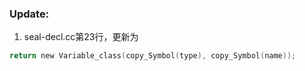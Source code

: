 ### Update:

1. seal-decl.cc第23行，更新为

```c
return new Variable_class(copy_Symbol(type), copy_Symbol(name));
```

